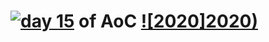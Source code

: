 # [![day 15](15)](https://adventofcode.com/2020/day/15) of AoC [![2020]2020)](https://adventofcode.com/2020)
